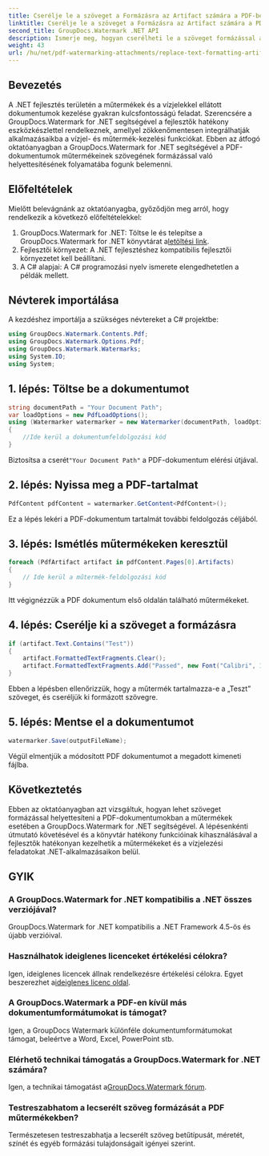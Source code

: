 ```yaml
---
title: Cserélje le a szöveget a Formázásra az Artifact számára a PDF-ben
linktitle: Cserélje le a szöveget a Formázásra az Artifact számára a PDF-ben
second_title: GroupDocs.Watermark .NET API
description: Ismerje meg, hogyan cserélheti le a szöveget formázással a műtermékek esetében a PDF-dokumentumokban a GroupDocs.Watermark for .NET segítségével. Javítsa a dokumentumkezelést könnyedén.
weight: 43
url: /hu/net/pdf-watermarking-attachments/replace-text-formatting-artifact-pdf/
---
```

## Bevezetés
A .NET fejlesztés területén a műtermékek és a vízjelekkel ellátott dokumentumok kezelése gyakran kulcsfontosságú feladat. Szerencsére a GroupDocs.Watermark for .NET segítségével a fejlesztők hatékony eszközkészlettel rendelkeznek, amellyel zökkenőmentesen integrálhatják alkalmazásaikba a vízjel- és műtermék-kezelési funkciókat. Ebben az átfogó oktatóanyagban a GroupDocs.Watermark for .NET segítségével a PDF-dokumentumok műtermékeinek szövegének formázással való helyettesítésének folyamatába fogunk belemenni.
## Előfeltételek
Mielőtt belevágnánk az oktatóanyagba, győződjön meg arról, hogy rendelkezik a következő előfeltételekkel:
1.  GroupDocs.Watermark for .NET: Töltse le és telepítse a GroupDocs.Watermark for .NET könyvtárat a[letöltési link](https://releases.groupdocs.com/Watermark/net/).
2. Fejlesztői környezet: A .NET fejlesztéshez kompatibilis fejlesztői környezetet kell beállítani.
3. A C# alapjai: A C# programozási nyelv ismerete elengedhetetlen a példák mellett.

## Névterek importálása
A kezdéshez importálja a szükséges névtereket a C# projektbe:
```csharp
using GroupDocs.Watermark.Contents.Pdf;
using GroupDocs.Watermark.Options.Pdf;
using GroupDocs.Watermark.Watermarks;
using System.IO;
using System;
```
## 1. lépés: Töltse be a dokumentumot
```csharp
string documentPath = "Your Document Path";
var loadOptions = new PdfLoadOptions();
using (Watermarker watermarker = new Watermarker(documentPath, loadOptions))
{
    //Ide kerül a dokumentumfeldolgozási kód
}
```
 Biztosítsa a cserét`"Your Document Path"` a PDF-dokumentum elérési útjával.
## 2. lépés: Nyissa meg a PDF-tartalmat
```csharp
PdfContent pdfContent = watermarker.GetContent<PdfContent>();
```
Ez a lépés lekéri a PDF-dokumentum tartalmát további feldolgozás céljából.
## 3. lépés: Ismétlés műtermékeken keresztül
```csharp
foreach (PdfArtifact artifact in pdfContent.Pages[0].Artifacts)
{
    // Ide kerül a műtermék-feldolgozási kód
}
```
Itt végignézzük a PDF dokumentum első oldalán található műtermékeket.
## 4. lépés: Cserélje ki a szöveget a formázásra
```csharp
if (artifact.Text.Contains("Test"))
{
    artifact.FormattedTextFragments.Clear();
    artifact.FormattedTextFragments.Add("Passed", new Font("Calibri", 19, FontStyle.Bold), Color.Red, Color.Aqua);
}
```
Ebben a lépésben ellenőrizzük, hogy a műtermék tartalmazza-e a „Teszt” szöveget, és cseréljük ki formázott szövegre.
## 5. lépés: Mentse el a dokumentumot
```csharp
watermarker.Save(outputFileName);
```
Végül elmentjük a módosított PDF dokumentumot a megadott kimeneti fájlba.

## Következtetés
Ebben az oktatóanyagban azt vizsgáltuk, hogyan lehet szöveget formázással helyettesíteni a PDF-dokumentumokban a műtermékek esetében a GroupDocs.Watermark for .NET segítségével. A lépésenkénti útmutató követésével és a könyvtár hatékony funkcióinak kihasználásával a fejlesztők hatékonyan kezelhetik a műtermékeket és a vízjelezési feladatokat .NET-alkalmazásaikon belül.
## GYIK
### A GroupDocs.Watermark for .NET kompatibilis a .NET összes verziójával?
GroupDocs.Watermark for .NET kompatibilis a .NET Framework 4.5-ös és újabb verzióival.
### Használhatok ideiglenes licenceket értékelési célokra?
 Igen, ideiglenes licencek állnak rendelkezésre értékelési célokra. Egyet beszerezhet a[ideiglenes licenc oldal](https://purchase.groupdocs.com/temporary-license/).
### A GroupDocs.Watermark a PDF-en kívül más dokumentumformátumokat is támogat?
Igen, a GroupDocs Watermark különféle dokumentumformátumokat támogat, beleértve a Word, Excel, PowerPoint stb.
### Elérhető technikai támogatás a GroupDocs.Watermark for .NET számára?
 Igen, a technikai támogatást a[GroupDocs.Watermark fórum](https://forum.groupdocs.com/c/watermark/19).
### Testreszabhatom a lecserélt szöveg formázását a PDF műtermékekben?
Természetesen testreszabhatja a lecserélt szöveg betűtípusát, méretét, színét és egyéb formázási tulajdonságait igényei szerint.